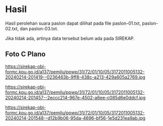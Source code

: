 # Hasil

Hasil perolehan suara paslon dapat dilihat pada file paslon-01.txt, paslon-02.txt, dan paslon-03.txt.

Jika tidak ada, artinya data tersebut belum ada pada SIREKAP.

## Foto C Plano

https://sirekap-obj-formc.kpu.go.id/a137/pemilu/ppwp/31/72/01/10/05/3172011005132-20240214-201419--0236463b-9ff8-438c-a213-429a605a2769.jpg

https://sirekap-obj-formc.kpu.go.id/a137/pemilu/ppwp/31/72/01/10/05/3172011005132-20240214-201457--2eccc214-967e-4502-a6ee-c085d6e0ddcf.jpg

https://sirekap-obj-formc.kpu.go.id/a137/pemilu/ppwp/31/72/01/10/05/3172011005132-20240214-201548--d12b9b06-95da-4696-bf56-1e5d231ea9ab.jpg
